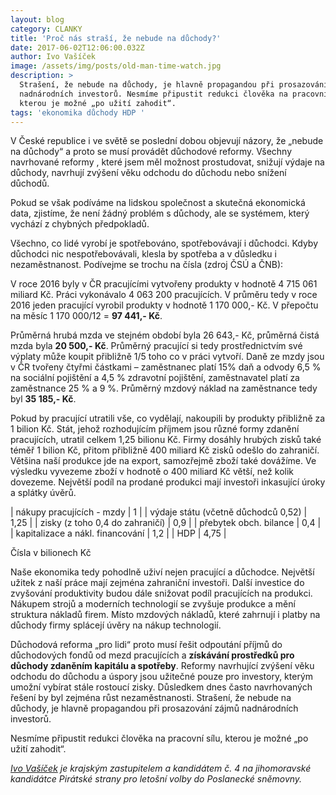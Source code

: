 ```yaml
---
layout: blog
category: CLANKY
title: 'Proč nás straší, že nebude na důchody?'
date: 2017-06-02T12:06:00.032Z
author: Ivo Vašíček
image: /assets/img/posts/old-man-time-watch.jpg
description: >
  Strašení, že nebude na důchody, je hlavně propagandou při prosazování zájmů
  nadnárodních investorů. Nesmíme připustit redukci člověka na pracovní sílu,
  kterou je možné „po užití zahodit“.   
tags: 'ekonomika důchody HDP '
---
```

V České republice i ve světě se poslední dobou objevují názory, že „nebude na důchody“ a proto se musí provádět důchodové reformy. Všechny navrhované reformy , které jsem měl možnost prostudovat, snižují výdaje na důchody, navrhují zvýšení věku odchodu do důchodu nebo snížení důchodů. 

Pokud se však podíváme na lidskou společnost a skutečná ekonomická data, zjistíme, že není žádný problém s důchody, ale se systémem, který vychází z chybných  předpokladů.

Všechno, co lidé vyrobí je spotřebováno, spotřebovávají i důchodci. Kdyby důchodci nic nespotřebovávali, klesla by spotřeba a v důsledku i nezaměstnanost. Podívejme se trochu na čísla (zdroj ČSÚ a ČNB):

V roce 2016 byly v ČR pracujícími vytvořeny produkty v hodnotě 4 715 061 miliard Kč. Práci vykonávalo 4 063 200 pracujících. V průměru tedy v roce 2016 jeden pracující vyrobil produkty v hodnotě 1 170 000,- Kč. V přepočtu na měsíc 1 170 000/12 = **97 441,- Kč**.

Průměrná hrubá mzda ve stejném období byla 26 643,- Kč, průměrná čistá mzda byla **20 500,- Kč**. Průměrný pracující si tedy prostřednictvím své výplaty může koupit přibližně 1/5 toho co v práci vytvoří. Daně ze mzdy jsou v ČR tvořeny čtyřmi částkami – zaměstnanec platí 15% daň a odvody 6,5 % na sociální pojištění a 4,5 % zdravotní pojištění, zaměstnavatel platí za zaměstnance 25 % a 9 %. Průměrný mzdový náklad na zaměstnance tedy byl **35 185,- Kč**.

Pokud by pracující utratili vše, co vydělají, nakoupili by produkty přibližně za 1 bilion Kč. Stát, jehož rozhodujícím příjmem jsou různé formy zdanění pracujících, utratil celkem 1,25 bilionu Kč. Firmy dosáhly hrubých zisků také téměř 1 bilion Kč, přitom přibližně 400 miliard Kč zisků odešlo do zahraničí. Většina naší produkce jde na export, samozřejmě zboží také dovážíme. Ve výsledku vyvezeme zboží v hodnotě o 400 miliard  Kč větší, než kolik dovezeme. Největší podíl na prodané produkci mají investoři inkasující úroky a splátky úvěrů. 

| nákupy pracujících - mzdy | 1 |
| výdaje státu (včetně důchodců 0,52) | 1,25 |
| zisky (z toho 0,4 do zahraničí) | 0,9 |
| přebytek obch. bilance | 0,4 |
| kapitalizace a nákl. financování | 1,2 |
| HDP | 4,75 |

Čísla v bilionech Kč

Naše ekonomika tedy pohodlně uživí nejen pracující a důchodce. Největší užitek z naší práce mají zejména zahraniční investoři. Další investice do zvyšování produktivity budou dále snižovat podíl pracujících na produkci. Nákupem strojů a moderních technologií se zvyšuje produkce a mění struktura nákladů firem. Místo mzdových nákladů, které zahrnují i platby na důchody firmy splácejí úvěry na nákup technologií.

Důchodová reforma „pro lidi“ proto musí řešit odpoutání příjmů do důchodových fondů od mezd pracujících a **získávání prostředků pro důchody zdaněním kapitálu a spotřeby**. Reformy navrhující zvýšení věku odchodu do důchodu a úspory jsou užitečné pouze pro investory, kterým umožní vybírat stále rostoucí zisky. Důsledkem dnes často navrhovaných řešení by byl zejména růst nezaměstnanosti. Strašení, že nebude na důchody, je hlavně propagandou při prosazování zájmů nadnárodních investorů.

Nesmíme připustit redukci člověka na pracovní sílu, kterou je možné „po užití zahodit“.   

*[Ivo Vašíček](/lide/ivo-vasicek/) je krajským zastupitelem a kandidátem č. 4 na jihomoravské kandidátce Pirátské strany pro letošní volby do Poslanecké sněmovny.*

